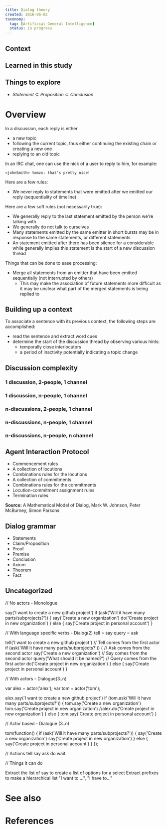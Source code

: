 ```yaml
---
title: Dialog theory
created: 2016-06-02
taxonomy:
  tag: [Artificial General Intelligence]
  status: in progress
---
```


## Context

## Learned in this study

## Things to explore
* $Statement \subseteq Proposition \subset Conclusion$

# Overview

In a discussion, each reply is either
* a new topic
* following the current topic, thus either continuing the existing chain or creating a new one
* replying to an old topic

In an IRC chat, one can use the nick of a user to reply to him, for example:
```
<johnSmith> tomzx: that's pretty nice!
```

Here are a few rules:
* We never reply to statements that were emitted after we emitted our reply (sequentiality of timeline)

Here are a few soft rules (not necessarily true):
* We generally reply to the last statement emitted by the person we're talking with
* We generally do not talk to ourselves
* Many statements emitted by the same emitter in short bursts may be in response to the same statements, or different statements
* An statement emitted after there has been silence for a considerable while generally implies this statement is the start of a new discussion thread

Things that can be done to ease processing:
* Merge all statements from an emitter that have been emitted sequentially (not interrupted by others)
	* This may make the association of future statements more difficult as it may be unclear what part of the merged statements is being replied to

## Building up a context

To associate a sentence with its previous context, the following steps are accomplished:
* read the sentence and extract word cues
* determine the start of the discussion thread by observing various hints:
	* temporally close interlocutors
	* a period of inactivity potentially indicating a topic change

## Discussion complexity
### 1 discussion, 2-people, 1 channel
### 1 discussion, n-people, 1 channel
### n-discussions, 2-people, 1 channel
### n-discussions, n-people, 1 channel
### n-discussions, n-people, n channel

## Agent Interaction Protocol
* Commencement rules
* A collection of locutions
* Combinations rules for the locutions
* A collection of commitments
* Combinations rules for the commitments
* Locution-commitment assignment rules
* Termination rules

**Source:** A Mathematical Model of Dialog, Mark W. Johnson, Peter McBurney, Simon Parsons

## Dialog grammar
* Statements
* Claim/Proposition
* Proof
* Premise
* Conclusion
* Axiom
* Theorem
* Fact

## Uncategorized
// No actors - Monologue

say('I want to create a new github project')
if (ask('Will it have many parts/subprojects?')) {
	say('Create a new organization')
	do('Create project in new organization')
} else {
	say('Create project in personal account')
}

// With language specific verbs - Dialog(2)
tell = say
query = ask

tell('I want to create a new github project') // Tell comes from the first actor
if (ask('Will it have many parts/subprojects?')) { // Ask comes from the second actor
	say('Create a new organization') // Say comes from the second actor
	query('What should it be named?') // Query comes from the first actor
	do('Create project in new organization')
} else {
	say('Create project in personal account')
}

// With actors - Dialogue(3..n)

var alex = actor('alex');
var tom = actor('tom');

alex.say('I want to create a new github project')
if (tom.ask('Will it have many parts/subprojects?')) {
	tom.say('Create a new organization')
	tom.say('Create project in new organization')
	//alex.do('Create project in new organization')
} else {
	tom.say('Create project in personal account')
}

// Actor based - Dialogue (3..n)

tom(function() {
	if (ask('Will it have many parts/subprojects?')) {
		say('Create a new organization')
		say('Create project in new organization')
	} else {
		say('Create project in personal account')
	}
});

// Actions
tell
say
ask
do
wait

// Things it can do

Extract the list of say to create a list of options for a select
Extract prefixes to make a hierarchical list "I want to ...", "I have to..."

# See also

# References
